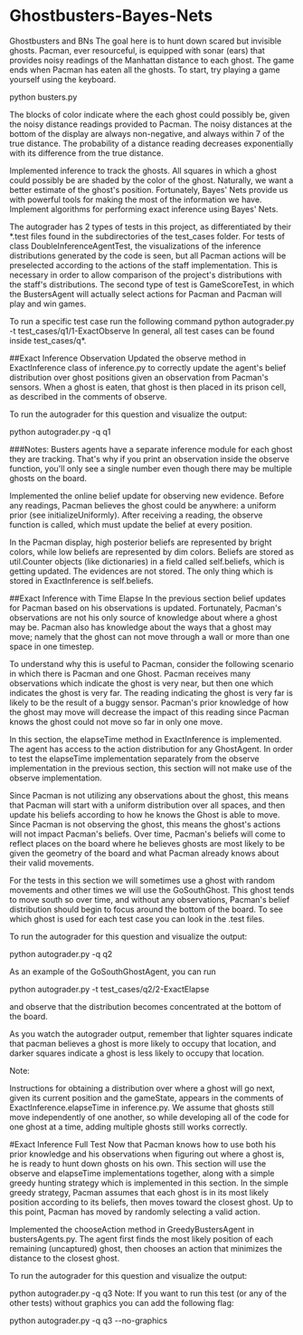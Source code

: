 # Ghostbusters-Bayes-Nets
Ghostbusters and BNs
The goal here is to hunt down scared but invisible ghosts. Pacman, ever resourceful, is equipped with sonar (ears) that provides noisy readings of the Manhattan distance to each ghost. The game ends when Pacman has eaten all the ghosts. To start, try playing a game yourself using the keyboard.

python busters.py

The blocks of color indicate where the each ghost could possibly be, given the noisy distance readings provided to Pacman. The noisy distances at the bottom of the display are always non-negative, and always within 7 of the true distance. The probability of a distance reading decreases exponentially with its difference from the true distance.

Implemented inference to track the ghosts. All squares in which a ghost could possibly be are shaded by the color of the ghost. Naturally, we want a better estimate of the ghost's position. Fortunately, Bayes' Nets provide us with powerful tools for making the most of the information we have. Implement algorithms for performing exact inference using Bayes' Nets.

The autograder has 2 types of tests in this project, as differentiated by their *.test files found in the subdirectories of the test_cases folder. For tests of class DoubleInferenceAgentTest, the visualizations of the inference distributions generated by the code is seen, but all Pacman actions will be preselected according to the actions of the staff implementation. This is necessary in order to allow comparison of the project's distributions with the staff's distributions. The second type of test is GameScoreTest, in which the BustersAgent will actually select actions for Pacman and Pacman will play and win games.

To run a specific test case run the following command
python autograder.py -t test_cases/q1/1-ExactObserve
In general, all test cases can be found inside test_cases/q*.

##Exact Inference Observation
Updated the observe method in ExactInference class of inference.py to correctly update the agent's belief distribution over ghost positions given an observation from Pacman's sensors. When a ghost is eaten, that ghost is then placed in its prison cell, as described in the comments of observe.

To run the autograder for this question and visualize the output:

python autograder.py -q q1

###Notes: 
Busters agents have a separate inference module for each ghost they are tracking. That's why if you print an observation inside the observe function, you'll only see a single number even though there may be multiple ghosts on the board.

Implemented the online belief update for observing new evidence. Before any readings, Pacman believes the ghost could be anywhere: a uniform prior (see initializeUniformly). After receiving a reading, the observe function is called, which must update the belief at every position.


In the Pacman display, high posterior beliefs are represented by bright colors, while low beliefs are represented by dim colors. 
Beliefs are stored as util.Counter objects (like dictionaries) in a field called self.beliefs, which is getting updated.
The evidences are not stored. The only thing which is stored in ExactInference is self.beliefs.

##Exact Inference with Time Elapse
In the previous section belief updates for Pacman based on his observations is updated. Fortunately, Pacman's observations are not his only source of knowledge about where a ghost may be. Pacman also has knowledge about the ways that a ghost may move; namely that the ghost can not move through a wall or more than one space in one timestep.

To understand why this is useful to Pacman, consider the following scenario in which there is Pacman and one Ghost. Pacman receives many observations which indicate the ghost is very near, but then one which indicates the ghost is very far. The reading indicating the ghost is very far is likely to be the result of a buggy sensor. Pacman's prior knowledge of how the ghost may move will decrease the impact of this reading since Pacman knows the ghost could not move so far in only one move.

In this section, the elapseTime method in ExactInference is implemented. The agent has access to the action distribution for any GhostAgent. In order to test the elapseTime implementation separately from the observe implementation in the previous section, this section will not make use of the observe implementation.

Since Pacman is not utilizing any observations about the ghost, this means that Pacman will start with a uniform distribution over all spaces, and then update his beliefs according to how he knows the Ghost is able to move. Since Pacman is not observing the ghost, this means the ghost's actions will not impact Pacman's beliefs. Over time, Pacman's beliefs will come to reflect places on the board where he believes ghosts are most likely to be given the geometry of the board and what Pacman already knows about their valid movements.

For the tests in this section we will sometimes use a ghost with random movements and other times we will use the GoSouthGhost. This ghost tends to move south so over time, and without any observations, Pacman's belief distribution should begin to focus around the bottom of the board. To see which ghost is used for each test case you can look in the .test files.

To run the autograder for this question and visualize the output:

python autograder.py -q q2

As an example of the GoSouthGhostAgent, you can run

python autograder.py -t test_cases/q2/2-ExactElapse

and observe that the distribution becomes concentrated at the bottom of the board.

As you watch the autograder output, remember that lighter squares indicate that pacman believes a ghost is more likely to occupy that location, and darker squares indicate a ghost is less likely to occupy that location. 

Note:

Instructions for obtaining a distribution over where a ghost will go next, given its current position and the gameState, appears in the comments of ExactInference.elapseTime in inference.py.
We assume that ghosts still move independently of one another, so while developing all of the code for one ghost at a time, adding multiple ghosts still works correctly.

#Exact Inference Full Test
Now that Pacman knows how to use both his prior knowledge and his observations when figuring out where a ghost is, he is ready to hunt down ghosts on his own. This section will use the observe and elapseTime implementations together, along with a simple greedy hunting strategy which is implemented in this section. In the simple greedy strategy, Pacman assumes that each ghost is in its most likely position according to its beliefs, then moves toward the closest ghost. Up to this point, Pacman has moved by randomly selecting a valid action.

Implemented the chooseAction method in GreedyBustersAgent in bustersAgents.py. The agent first finds the most likely position of each remaining (uncaptured) ghost, then chooses an action that minimizes the distance to the closest ghost. 

To run the autograder for this question and visualize the output:

python autograder.py -q q3
Note: If you want to run this test (or any of the other tests) without graphics you can add the following flag:

python autograder.py -q q3 --no-graphics
